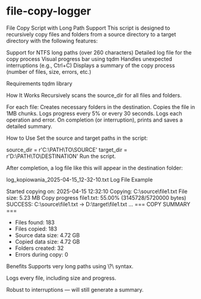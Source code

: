 # file-copy-logger

File Copy Script with Long Path Support
This script is designed to recursively copy files and folders from a source directory to a target directory with the following features:

Support for NTFS long paths (over 260 characters)
Detailed log file for the copy process
Visual progress bar using tqdm
Handles unexpected interruptions (e.g., Ctrl+C)
Displays a summary of the copy process (number of files, size, errors, etc.)

Requirements
tqdm library



How It Works
Recursively scans the source_dir for all files and folders.

For each file:
Creates necessary folders in the destination.
Copies the file in 1MB chunks.
Logs progress every 5% or every 30 seconds.
Logs each operation and error.
On completion (or interruption), prints and saves a detailed summary.

How to Use
Set the source and target paths in the script:

source_dir = r'C:\PATH\TO\SOURCE'
target_dir = r'D:\PATH\TO\DESTINATION'
Run the script.


After completion, a log file like this will appear in the destination folder:


log_kopiowania_2025-04-15_12-32-10.txt
Log File Example

Started copying on: 2025-04-15 12:32:10
Copying: C:\source\file1.txt
File size: 5.23 MB
Copy progress file1.txt: 55.00% (3145728/5720000 bytes)
SUCCESS: C:\source\file1.txt -> D:\target\file1.txt
...
=== COPY SUMMARY ===
- Files found: 183
- Files copied: 183
- Source data size: 4.72 GB
- Copied data size: 4.72 GB
- Folders created: 32
- Errors during copy: 0

Benefits
Supports very long paths using \\?\ syntax.

Logs every file, including size and progress.

Robust to interruptions — will still generate a summary.

